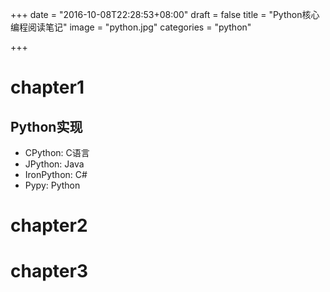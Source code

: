 +++
date = "2016-10-08T22:28:53+08:00"
draft = false
title = "Python核心编程阅读笔记"
image = "python.jpg"
categories = "python"

+++

# chapter1

## Python实现
* CPython: C语言
* JPython: Java
* IronPython: C#
* Pypy: Python

# chapter2

# chapter3
